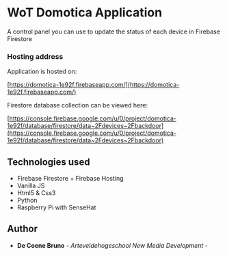 # WoT Domotica Application

A control panel you can use to update the status of each device in Firebase Firestore

### Hosting address

Application is hosted on:

[https://domotica-1e92f.firebaseapp.com/](https://domotica-1e92f.firebaseapp.com/) 


Firestore database collection can be viewed here:

[https://console.firebase.google.com/u/0/project/domotica-1e92f/database/firestore/data~2Fdevices~2Fbackdoor](https://console.firebase.google.com/u/0/project/domotica-1e92f/database/firestore/data~2Fdevices~2Fbackdoor)


## Technologies used

* Firebase Firestore + Firebase Hosting
* Vanilla JS
* Html5 & Css3
* Python
* Raspberry Pi with SenseHat

## Author

* **De Coene Bruno** - *Arteveldehogeschool New Media Development* - 
